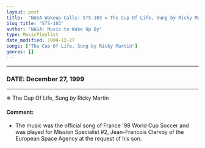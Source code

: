```yaml
---
layout: post
title:  "NASA Wakeup Calls: STS-103 ✵ The Cup Of Life, Sung by Ricky Martin ✧ December 27, 1999"
blog_title: "STS-103"
author: "NASA: Music to Wake Up By"
type: MusicPlaylist
date_modified: 1999-12-27
songs: ["The Cup Of Life, Sung by Ricky Martin"]
genres: []
---
```


----
### DATE: December 27, 1999
----
✵ The Cup Of Life, Sung *by* Ricky Martin  

#### Comment:
* The music was the official song of France '98 World Cup Soccer and was played for Mission Specialist #2, Jean-Francois Clervoy of the European Space Agency at the request of his son.



<br/>
<center>
	<a target="_blank"
	   href="https://twitter.com/intent/tweet?hashtags=Space,NASA,Playlist,NASAWakeupCalls,SpaceProgram&text=🚀 {{ page.author}}, {{ page.title }}. {{ site.url }}{{ page.url }}&via=nasawakeupcalls"><i class="fab fa-twitter" title="Tweet this page" alt="Tweet this page" style="font-size: 1.3em;"></i></a>
	&nbsp; 	<i class="fas fa-user-astronaut" style="font-size: 1.5em;"></i> &nbsp;
    <a id="custom_amazon_link"
       type="amzn" search="#"
       category="popular music">
    <i class="fab fa-amazon" style="font-size: 1.3em;"></i></a>
</center>

<!-- Randomly resolve an individual entry from a song array -->
<script src="/assets/javascript/seedrandom.min.js"></script>
<script>
  var wake_me_up = ["The Cup Of Life, Sung by Ricky Martin"];
  var prng = new Math.seedrandom();
  function randomSong() {
    song = wake_me_up[Math.floor(Math.random() * wake_me_up.length)];
    var amazon_link = document.getElementById("custom_amazon_link");
    amazon_link.setAttribute("search", song);
  }
  window.onload = randomSong();
</script>
